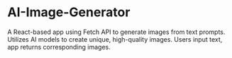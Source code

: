 # AI-Image-Generator
A React-based app using Fetch API to generate images from text prompts. Utilizes AI models to create unique, high-quality images. Users input text, app returns corresponding images.
